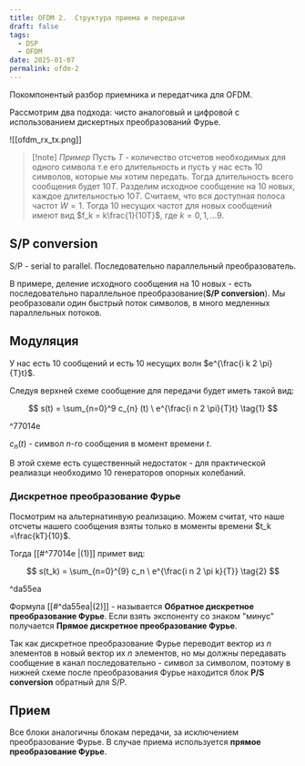 ```yaml
---
title: OFDM 2.  Структура приема и передачи
draft: false
tags:
  - DSP
  - OFDM
date: 2025-01-07
permalink: ofdm-2
---
```

 Покомпонентый разбор приемника и передатчика для OFDM.

Рассмотрим два подхода: чисто аналоговый и цифровой с использованием дискертных преобразований Фурье.

![[ofdm_rx_tx.png]]



>[!note] *Пример* 
>Пусть $T$ - количество отсчетов необходимых для одного символа т.е его длительность и пусть у нас есть $10$ символов, которые мы хотим передать. Тогда длительность всего сообщения будет $10T$. 
>Разделим исходное сообщение на $10$ новых, каждое длительностью $10T$.  Считаем, что вся доступная полоса частот $W = 1$. Тогда $10$ несущих частот для новых сообщений имеют вид $f_k = k\frac{1}{10T}$, где $k = 0, 1, \dots 9$. 

## S/P conversion 

S/P - serial to parallel. Последовательно параллельный преобразователь.

В примере, деление исходного сообщения на $10$ новых - есть последовательно параллельное преобразование(**S/P conversion**). Мы реобразовали один быстрый поток символов, в много медленных параллельных потоков.

## Модуляция

У нас есть $10$ сообщений и есть $10$ несущих волн $e^{\frac{i k 2 \pi}{T}t}$.

Следуя верхней схеме сообщение для передачи будет иметь такой вид:

$$
s(t) = \sum_{n=0}^9 c_{n} (t) \ e^{\frac{i n 2 \pi}{T}t} \tag{1}
$$ 

^77014e

$c_n(t)$ -  символ $n$-го сообщения в момент времени $t$.

В этой схеме есть существенный недостаток - для практической реалиазци необходимо  $10$ генераторов опорных колебаний.

### Дискретное преобразование Фурье

Посмотрим на альтернатинвую реализацию. Можем считат, что наше отсчеты нашего сообщения взяты только в моменты времени $t_k =\frac{kT}{10}$.

Тогда [[#^77014e |(1)]] примет вид:

$$
s(t_k) = \sum_{n=0}^{9} c_n \  e^{\frac{i n 2 \pi k}{T}} \tag{2}
$$

^da55ea

Формула [[#^da55ea|(2)]] - называется **Обратное дискретное преобразование Фурье**.
Если взять экспоненту со знаком "минус" получается **Прямое дискретное преобразование Фурье**.

Так как дискретное преобразование Фурье переводит вектор из $n$ элементов в новый вектор их $n$ элементов, но мы должны передавать сообщение в канал последовательно - символ за символом, поэтому в нижней схеме после преобразования Фурье находится блок **P/S conversion** обратный для S/P.

## Прием

Все блоки аналогичны блокам передачи, за исключением преобразование Фурье. В случае приема используется **прямое преобразование Фурье**.